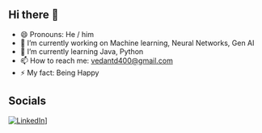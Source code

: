 ## Hi there 👋
- 😄 Pronouns: He / him
- 🔭 I’m currently working on Machine learning, Neural Networks, Gen AI
- 🌱 I’m currently learning Java, Python 
- 📫 How to reach me: vedantd400@gmail.com
- ⚡ My fact: Being Happy

## Socials
[![LinkedIn](https://img.shields.io/badge/LinkedIn-0077B5?style=for-the-badge&logo=linkedin&logoColor=white)](https://www.linkedin.com/in/vedant-deshmukh-9713a2212/)]
<!--
**VedantDgit/VedantDgit** is a ✨ _special_ ✨ repository because its `README.md` (this file) appears on your GitHub profile.

Here are some ideas to get you started:

- 🔭 I’m currently working on ...
- 🌱 I’m currently learning ...
- 👯 I’m looking to collaborate on ...
- 🤔 I’m looking for help with ...
- 💬 Ask me about ...
- 📫 How to reach me: ...
- 😄 Pronouns: ...
- ⚡ Fun fact: ...
-->
